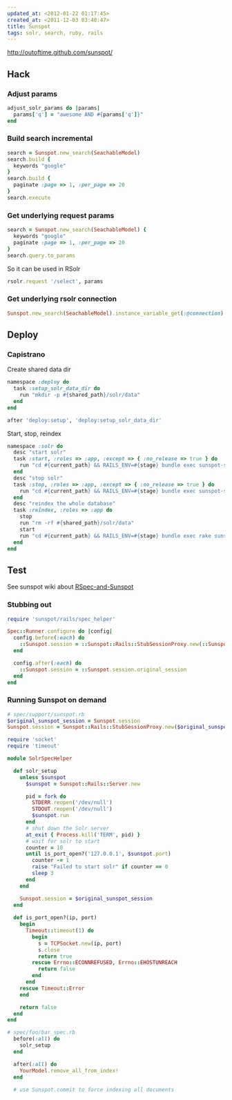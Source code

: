 ```yaml
---
updated_at: <2012-01-22 01:17:45>
created_at: <2011-12-03 03:40:47>
title: Sunspot
tags: solr, search, ruby, rails
---
```


<http://outoftime.github.com/sunspot/>

Hack
----

### Adjust params

```ruby
adjust_solr_params do |params|
  params['q'] = "awesome AND #{params['q']}"
end
```

### Build search incremental


```ruby
search = Sunspot.new_search(SeachableModel)
search.build {
  keywords "google"
}
search.build {
  paginate :page => 1, :per_page => 20
}
search.execute
```

### Get underlying request params


```ruby
search = Sunspot.new_search(SeachableModel) {
  keywords "google"
  paginate :page => 1, :per_page => 20
}
search.query.to_params
```

So it can be used in RSolr

```ruby
rsolr.request '/select', params
```

### Get underlying rsolr connection ###

```ruby
Sunspot.new_search(SeachableModel).instance_variable_get(:@connection)
```

Deploy
------

### Capistrano ###

Create shared data dir

```ruby
namespace :deploy do
  task :setup_solr_data_dir do
    run "mkdir -p #{shared_path}/solr/data"
  end
end

after 'deploy:setup', 'deploy:setup_solr_data_dir'
```

Start, stop, reindex

```ruby
namespace :solr do
  desc "start solr"
  task :start, :roles => :app, :except => { :no_release => true } do 
    run "cd #{current_path} && RAILS_ENV=#{stage} bundle exec sunspot-solr start --port=8983 --data-directory=#{shared_path}/solr/data --pid-dir=#{shared_path}/pids"
  end
  desc "stop solr"
  task :stop, :roles => :app, :except => { :no_release => true } do 
    run "cd #{current_path} && RAILS_ENV=#{stage} bundle exec sunspot-solr stop --port=8983 --data-directory=#{shared_path}/solr/data --pid-dir=#{shared_path}/pids"
  end
  desc "reindex the whole database"
  task :reindex, :roles => :app do
    stop
    run "rm -rf #{shared_path}/solr/data"
    start
    run "cd #{current_path} && RAILS_ENV=#{stage} bundle exec rake sunspot:solr:reindex"
  end
end
```


Test
----

See sunspot wiki about [RSpec-and-Sunspot](https://github.com/outoftime/sunspot/wiki/RSpec-and-Sunspot)


### Stubbing out

```ruby
require 'sunspot/rails/spec_helper'

Spec::Runner.configure do |config|
  config.before(:each) do
    ::Sunspot.session = ::Sunspot::Rails::StubSessionProxy.new(::Sunspot.session)
  end

  config.after(:each) do
    ::Sunspot.session = ::Sunspot.session.original_session
  end
end
```

### Running Sunspot on demand

```ruby
# spec/support/sunspot.rb
$original_sunspot_session = Sunspot.session
Sunspot.session = Sunspot::Rails::StubSessionProxy.new($original_sunspot_session)

require 'socket'
require 'timeout'

module SolrSpecHelper

  def solr_setup
    unless $sunspot
      $sunspot = Sunspot::Rails::Server.new

      pid = fork do
        STDERR.reopen('/dev/null')
        STDOUT.reopen('/dev/null')
        $sunspot.run
      end
      # shut down the Solr server
      at_exit { Process.kill('TERM', pid) }
      # wait for solr to start
      counter = 10
      until is_port_open?('127.0.0.1', $sunspot.port)
        counter -= 1
        raise "Failed to start solr" if counter == 0
        sleep 3
      end
    end

    Sunspot.session = $original_sunspot_session
  end
  
  def is_port_open?(ip, port)
    begin
      Timeout::timeout(1) do
        begin
          s = TCPSocket.new(ip, port)
          s.close
          return true
        rescue Errno::ECONNREFUSED, Errno::EHOSTUNREACH
          return false
        end
      end
    rescue Timeout::Error
    end

    return false
  end
end
```

```ruby
# spec/foo/bar_spec.rb
  before(:all) do
    solr_setup
  end

  after(:all) do
    YourModel.remove_all_from_index!
  end
  
  # use Sunspot.commit to force indexing all documents
```
